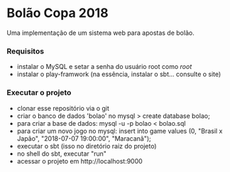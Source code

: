 # Bolão Copa 2018
 
Uma implementação de um sistema web para apostas de bolão.

### Requisitos

   * instalar o MySQL e setar a senha do usuário root como *root* 
   * instalar o play-framwork (na essência, instalar o sbt... consulte o site) 

### Executar o projeto
   * clonar esse repositório via o git 
   * criar o banco de dados 'bolao' no mysql > create database bolao;
   * para criar a base de dados: mysql -u <username> -p bolao < bolao.sql
   * para criar um novo jogo no mysql: insert into game values (0, "Brasil x Japão", "2018-07-07 19:00:00", "Maracanã");
   * executar o sbt (isso no diretório raiz do projeto)                                                             
   * no shell do sbt, executar "run" 
   * acessar o projeto em http://localhost:9000  
 
